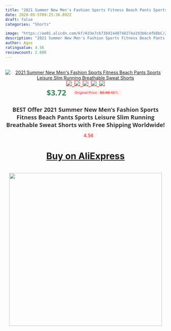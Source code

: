 ```yaml
---
title: "2021 Summer New Men's Fashion Sports Fitness Beach Pants Sports Leisure Slim Running Breathable Sweat Shorts"
date: 2020-05-5T09:25:36.892Z
draft: false
categories: "Shorts"

image: "https://ae01.alicdn.com/kf/H33e7cb73b91440748274a193b6c4fb8bC/2021-Summer-New-Men-s-Fashion-Sports-Fitness-Beach-Pants-Sports-Leisure-Slim-Running-Breathable-Sweat.jpg"
description: "2021 Summer New Men's Fashion Sports Fitness Beach Pants Sports Leisure Slim Running Breathable Sweat Shorts"
author: Agus
ratingvalue: 4.56
reviewcount: 2.888
---
```

<br>
<div style="text-align: center;">
<a href="https://s.click.aliexpress.com/e/_98bU9B" target="_blank" rel="nofollow noopener noreferrer"><img alt="2021 Summer New Men's Fashion Sports Fitness Beach Pants Sports Leisure Slim Running Breathable Sweat Shorts" class="magnifier-image" src="https://ae01.alicdn.com/kf/H33e7cb73b91440748274a193b6c4fb8bC/2021-Summer-New-Men-s-Fashion-Sports-Fitness-Beach-Pants-Sports-Leisure-Slim-Running-Breathable-Sweat.jpg_640x640.jpg">
<br>
<img style="border:1px solid salmon" src="https://ae01.alicdn.com/kf/H33e7cb73b91440748274a193b6c4fb8bC/2021-Summer-New-Men-s-Fashion-Sports-Fitness-Beach-Pants-Sports-Leisure-Slim-Running-Breathable-Sweat.jpg_120x120.jpg">&nbsp;&nbsp;<img style="border:1px solid salmon" src="https://ae01.alicdn.com/kf/H07cc49c3e16040749f9ff589d26ecb0eu/2021-Summer-New-Men-s-Fashion-Sports-Fitness-Beach-Pants-Sports-Leisure-Slim-Running-Breathable-Sweat.jpg_120x120.jpg">&nbsp;&nbsp;<img style="border:1px solid salmon" src="https://ae01.alicdn.com/kf/H1b50f243a1ac4fe880267c358fc42abaV/2021-Summer-New-Men-s-Fashion-Sports-Fitness-Beach-Pants-Sports-Leisure-Slim-Running-Breathable-Sweat.jpg_120x120.jpg">&nbsp;&nbsp;<img style="border:1px solid salmon" src="https://ae01.alicdn.com/kf/H48810eb18c2b402dad0032eb224d64beW/2021-Summer-New-Men-s-Fashion-Sports-Fitness-Beach-Pants-Sports-Leisure-Slim-Running-Breathable-Sweat.jpg_120x120.jpg">&nbsp;&nbsp;<img style="border:1px solid salmon" src="https://ae01.alicdn.com/kf/Ha70b9ac4bd0e4267ad3b6bac0b043bf1L/2021-Summer-New-Men-s-Fashion-Sports-Fitness-Beach-Pants-Sports-Leisure-Slim-Running-Breathable-Sweat.jpg_120x120.jpg"></a></div><br0>
<div style="text-align: center;"><span style="background-color: white; border: 0px; box-sizing: border-box; color: seagreen; display: inline-block; font-family: &quot;open sans&quot; , &quot;arial&quot; , &quot;helvetica&quot; , sans-serif , &quot;heiti&quot;; font-size: 24px; font-stretch: inherit; font-weight: 700; line-height: inherit; margin: 0px 10px 0px 0px; padding: 0px; vertical-align: middle;">$3.72 </span>
<span style="background: rgb(255 , 241 , 241); border-radius: 3px; border: 0px; box-sizing: border-box; color: #ff4747; display: inline-block; font-family: inherit; font-size: 12px; font-stretch: inherit; font-style: inherit; font-variant: inherit; font-weight: 600; line-height: inherit; margin: 0px; padding: 2px 5px; transform: scale(0.9); vertical-align: middle;">Original Price : <b style="text-decoration: line-through;">$6.88 </b> 46%&nbsp;&nbsp;</span></div>
<h1 style="color: #333333; display: inline-block; font-family: &quot;open sans&quot; , &quot;arial&quot; , &quot;helvetica&quot; , sans-serif , &quot;heiti&quot;; font-size: 18px; font-stretch: inherit; font-weight: 700; text-align: center;">BEST Offer 2021 Summer New Men's Fashion Sports Fitness Beach Pants Sports Leisure Slim Running Breathable Sweat Shorts with Free Shipping Worldwide!</h1>
<div style="color: #ff4747; text-align: center;">
<img src="https://4.bp.blogspot.com/-M0ZcTcb-5uY/XleCXlxnR4I/AAAAAAAAAEc/OrjgMkXV1oMQFaCRZj5HQwOCBcu3w1FegCPcBGAYYCw/s1600/star.png" style="height: 15px;">&nbsp;<b>4.56</b></div>
<div class="button_cont" align="center"><a class="buynow_a" href="https://s.click.aliexpress.com/e/_98bU9B" target="_blank" rel="nofollow noopener noreferrer"><H1>Buy on AliExpress</H1></a></div><br>
<div class="separator" style="clear: both; text-align: center;">
<img src="https://lh3.googleusercontent.com/-pTy5HemUv9M/XlePHvY0dAI/AAAAAAAAAE4/0nX5iRUoIWY8eMW9Dpxeirr157OZliDIgCLcBGAsYHQ/s1600/badge.gif" width="480">
</div>
